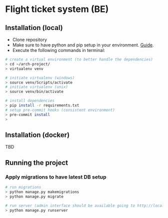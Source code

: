 # Flight ticket system (BE)

## Installation (local)

- Clone repository
- Make sure to have python and pip setup in your environment. [Guide](https://packaging.python.org/en/latest/tutorials/installing-packages/).
- Execute the following commands in terminal:

```sh
# create a virtual environment (to better handle the dependencies)
> cd ~/arch-project/
> virtualenv venv

# initiate virtualenv (windows)
> source venv/Scripts/activate
# initiate virtualenv (unix)
> source venv/bin/activate

# install dependencies
> pip install -r requirements.txt
# setup pre-commit hooks (consistent environment)
> pre-commit install
>
```

## Installation (docker)

TBD

## Running the project

### Apply migrations to have latest DB setup
```sh
# run migrations
> python manage.py makemigrations
> python manage.py migrate

# run server (admin interface should be available going to http://localhost:8000/admin)
> python manage.py runserver
```
